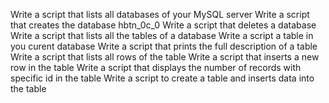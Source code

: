 Write a script that lists all databases of your MySQL server
Write a script that creates the database hbtn_0c_0
Write a script that deletes a database
Write a script that lists all the tables of a database
Write a script a table in you curent database
Write a script that prints the full description of a table
Write a script that lists all rows of the table
Write a script that inserts a new row in the table
Write a script that displays the number of records with specific id in the table
Write a script to create a table and inserts data into the table
